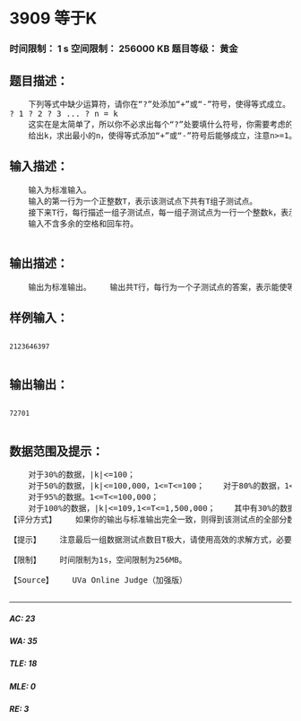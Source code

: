 # 3909 等于K   
### 时间限制： 1 s     空间限制： 256000 KB     题目等级： 黄金  
## 题目描述：  

<pre>
    下列等式中缺少运算符，请你在“?”处添加“+”或“-”符号，使得等式成立。  
? 1 ? 2 ? 3 ... ? n = k  
    这实在是太简单了，所以你不必求出每个“?”处要填什么符号，你需要考虑的是下述问题：  
    给出k，求出最小的n，使得等式添加“+”或“-”符号后能够成立，注意n>=1。
</pre>
  
  
## 输入描述：  

<pre>
    输入为标准输入。  
    输入的第一行为一个正整数T，表示该测试点下共有T组子测试点。  
    接下来T行，每行描述一组子测试点，每一组子测试点为一行一个整数k，表示等式等号右边的数字。  
    输入不含多余的空格和回车符。  

</pre>
  
  
## 输出描述：  

<pre>
    输出为标准输出。    输出共T行，每行为一个子测试点的答案，表示能使等式成立的最小正整数n。    输出不要包含多余的空格与回车符。
</pre>
  
  
## 样例输入：  

<pre><code>
2123646397  

</code></pre>
  
  
## 输出输出：  

<pre><code>
72701  

</code></pre>
  
  
## 数据范围及提示：  

<pre>
    对于30%的数据，|k|<=100；  
    对于50%的数据，|k|<=100,000，1<=T<=100；    对于80%的数据，1<=T<=1,000；  
    对于95%的数据。1<=T<=100,000；  
    对于100%的数据，|k|<=109,1<=T<=1,500,000；    其中有30%的数据，k>0。  
【评分方式】    如果你的输出与标准输出完全一致，则得到该测试点的全部分数，任意一组子测试点的答案错误都会导致该测试点不得分。  
  
【提示】    注意最后一组数据测试点数目T极大，请使用高效的求解方式，必要时请采取读写优化。  
  
【限制】    时间限制为1s，空间限制为256MB。  
  
【Source】    UVa Online Judge（加强版）  

</pre>
  
  
***  

##### AC: 23  
##### WA: 35  
##### TLE: 18  
##### MLE: 0  
##### RE: 3  
